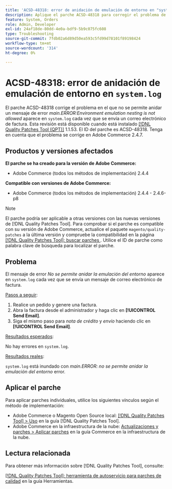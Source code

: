 ```yaml
---
title: 'ACSD-48318: error de anidación de emulación de entorno en "system.log"'
description: Aplique el parche ACSD-48318 para corregir el problema de Adobe Commerce donde aparece un mensaje de error *main.ERROR:No se permite el anidamiento de emulación de entorno* en "system.log" cada vez que se envía un correo electrónico de factura.
feature: System, Orders
role: Admin, Developer
exl-id: 24af18de-80dd-4e0a-bdf9-5b9c075fc608
type: Troubleshooting
source-git-commit: 7fdb02a6d89d50ea593c5fd99d78101f89198424
workflow-type: tm+mt
source-wordcount: '314'
ht-degree: 0%

---
```


# ACSD-48318: error de anidación de emulación de entorno en `system.log`

El parche ACSD-48318 corrige el problema en el que no se permite anidar un mensaje de error *main.ERROR:Environment emulation nesting is not allowed* aparece en `system.log` cada vez que se envía un correo electrónico de factura. Esta revisión está disponible cuando está instalado [[!DNL Quality Patches Tool (QPT)]](/help/tools/quality-patches-tool/quality-patches-tool-to-self-serve-quality-patches.md) 1.1.53. El ID del parche es ACSD-48318. Tenga en cuenta que el problema se corrige en Adobe Commerce 2.4.7.

## Productos y versiones afectados

**El parche se ha creado para la versión de Adobe Commerce:**

* Adobe Commerce (todos los métodos de implementación) 2.4.4

**Compatible con versiones de Adobe Commerce:**

* Adobe Commerce (todos los métodos de implementación) 2.4.4 - 2.4.6-p8

>[!NOTE]
>
>El parche podría ser aplicable a otras versiones con las nuevas versiones de [!DNL Quality Patches Tool]. Para comprobar si el parche es compatible con su versión de Adobe Commerce, actualice el paquete `magento/quality-patches` a la última versión y compruebe la compatibilidad en la página [[!DNL Quality Patches Tool]: buscar parches ](https://experienceleague.adobe.com/tools/commerce-quality-patches/index.html). Utilice el ID de parche como palabra clave de búsqueda para localizar el parche.

## Problema

El mensaje de error *No se permite anidar la emulación del entorno* aparece en `system.log` cada vez que se envía un mensaje de correo electrónico de factura.

<u>Pasos a seguir</u>:

1. Realice un pedido y genere una factura.
1. Abra la factura desde el administrador y haga clic en **[!UICONTROL Send Email]**.
1. Siga el mismo paso para *nota de crédito* y *envío* haciendo clic en **[!UICONTROL Send Email]**.

<u>Resultados esperados</u>:

No hay errores en `system.log`.

<u>Resultados reales</u>:

`system.log` está inundado con *main.ERROR: no se permite anidar la emulación del entorno* error.

## Aplicar el parche

Para aplicar parches individuales, utilice los siguientes vínculos según el método de implementación:

* Adobe Commerce o Magento Open Source local: [[!DNL Quality Patches Tool] > Uso](/help/tools/quality-patches-tool/usage.md) en la guía [!DNL Quality Patches Tool].
* Adobe Commerce en la infraestructura de la nube: [Actualizaciones y parches > Aplicar parches](https://experienceleague.adobe.com/docs/commerce-cloud-service/user-guide/develop/upgrade/apply-patches.html) en la guía Commerce en la infraestructura de la nube.

## Lectura relacionada

Para obtener más información sobre [!DNL Quality Patches Tool], consulte:

[[!DNL Quality Patches Tool]: herramienta de autoservicio para parches de calidad](/help/tools/quality-patches-tool/quality-patches-tool-to-self-serve-quality-patches.md) en la guía Herramientas.
